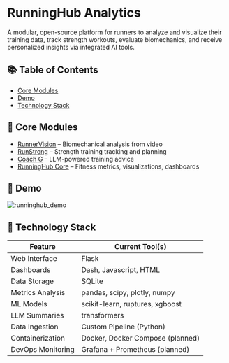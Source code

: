 # RunningHub Analytics

A modular, open-source platform for runners to analyze and visualize their training data, track strength workouts, evaluate biomechanics, and receive personalized insights via integrated AI tools.

## 📚 Table of Contents
<!-- - [Overview](#overview) -->
- [Core Modules](#core-modules)
- [Demo](#demo)
- [Technology Stack](#technology-stack)
<!-- - [Features](#features)
- [Installation](#installation)
- [Contribution Guidelines](#contribution-guidelines)
- [License](#license) -->

## 🚀 Core Modules
- [RunnerVision](runnervision.md) – Biomechanical analysis from video
- [RunStrong](runstrong.md) – Strength training tracking and planning
- [Coach G](coachg.md) – LLM-powered training advice
- [RunningHub Core](runninghub.md) – Fitness metrics, visualizations, dashboards

## 🧪 Demo
![runninghub_demo](images/RunningHub_Demo.gif)

## 🧱 Technology Stack

| Feature           | Current Tool(s)                                        |
| ----------------- | ------------------------------------------------------ |
| Web Interface     | Flask                                                  |
| Dashboards        | Dash, Javascript, HTML                                 |
| Data Storage      | SQLite                                                 |
| Metrics Analysis  | pandas, scipy, plotly, numpy                           |
| ML Models         | scikit-learn, ruptures, xgboost                        |
| LLM Summaries     | transformers                                           |
| Data Ingestion    | Custom Pipeline (Python)                               |
| Containerization  | Docker, Docker Compose (planned)                       |
| DevOps Monitoring | Grafana + Prometheus (planned)                         |
